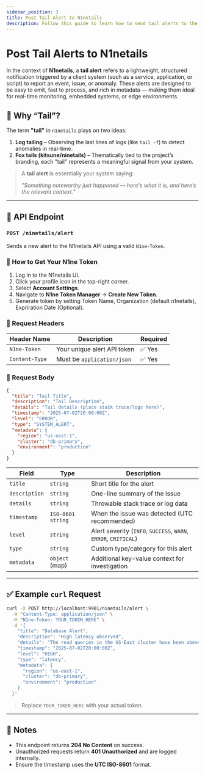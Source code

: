 ```yaml
---
sidebar_position: 3
title: Post Tail Alert to N1netails
description: Follow this guide to learn how to send tail alerts to the N1netails API
---
```


# Post Tail Alerts to N1netails

In the context of **N1netails**, a **tail alert** refers to a lightweight, structured notification triggered by a client system (such as a service, application, or script) to report an event, issue, or anomaly. These alerts are designed to be easy to emit, fast to process, and rich in metadata — making them ideal for real-time monitoring, embedded systems, or edge environments.

## 🦊 Why “Tail”?

The term **"tail"** in `n1netails` plays on two ideas:

1. **Log tailing** – Observing the last lines of logs (like `tail -f`) to detect anomalies in real-time.
2. **Fox tails (kitsune/ninetails)** – Thematically tied to the project’s branding, each "tail" represents a meaningful signal from your system.

> A **tail alert** is essentially your system saying:
>
> _"Something noteworthy just happened — here's what it is, and here’s the relevant context."_

---

## 📡 API Endpoint

### `POST /ninetails/alert`

Sends a new alert to the N1netails API using a valid `N1ne-Token`.

### 🔐 How to Get Your N1ne Token

1. Log in to the N1netails UI.
2. Click your profile icon in the top-right corner.
3. Select **Account Settings**.
4. Navigate to **N1ne Token Manager** → **Create New Token**.
5. Generate token by setting Token Name, Organization (default n1netails), Expriration Date (Optional).

### 🧾 Request Headers

| Header Name   | Description                  | Required |
|---------------|------------------------------|----------|
| `N1ne-Token`  | Your unique alert API token  | ✅ Yes   |
| `Content-Type`| Must be `application/json`   | ✅ Yes   |

### 🧬 Request Body

```json
{
  "title": "Tail Title",
  "description": "Tail Description",
  "details": "Tail details (place stack trace/logs here)",
  "timestamp": "2025-07-02T20:00:00Z",
  "level": "ERROR",
  "type": "SYSTEM_ALERT",
  "metadata": {
    "region": "us-east-1",
    "cluster": "db-primary",
    "environment": "production"
  }
}
````

| Field         | Type              | Description                                                     |
| ------------- | ----------------- | --------------------------------------------------------------- |
| `title`       | `string`          | Short title for the alert                                       |
| `description` | `string`          | One-line summary of the issue                                   |
| `details`     | `string`          | Throwable stack trace or log data                               |
| `timestamp`   | `ISO-8601 string` | When the issue was detected (UTC recommended)                   |
| `level`       | `string`          | Alert severity (`INFO`, `SUCCESS`, `WARN`, `ERROR`, `CRITICAL`) |
| `type`        | `string`          | Custom type/category for this alert                             |
| `metadata`    | `object` (map)    | Additional key-value context for investigation                  |

---

## ✅ Example `curl` Request

```bash
curl -X POST http://localhost:9901/ninetails/alert \
  -H "Content-Type: application/json" \
  -H "N1ne-Token: YOUR_TOKEN_HERE" \
  -d '{
    "title": "Database Alert",
    "description": "High latency observed",
    "details": "The read queries in the US-East cluster have been above 2s for over 5 minutes.",
    "timestamp": "2025-07-02T20:00:00Z",
    "level": "HIGH",
    "type": "latency",
    "metadata": {
      "region": "us-east-1",
      "cluster": "db-primary",
      "environment": "production"
    }
  }'
```

> Replace `YOUR_TOKEN_HERE` with your actual token.

---

## 🧠 Notes

* This endpoint returns **204 No Content** on success.
* Unauthorized requests return **401 Unauthorized** and are logged internally.
* Ensure the timestamp uses the **UTC ISO-8601** format.

